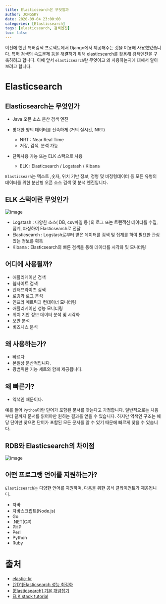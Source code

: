 ```yaml
---
title: Elasticsearch은 무엇일까
author: JONGSKY
date: 2020-09-04 23:00:00
categories: [Elasticsearch]
tags: [elasticsearch, 검색엔진]
toc: false
---
```


이전에 했던 특허검색 프로젝트에서 Django에서 제공해주는 것을 이용해 사용했었습니다. 특허 검색의 속도문제 등을 해결하기 위해 elasticsearch를 활용해 검색엔진을 구축하려고 합니다. 이에 앞서 ```elasticsearch```란 무엇이고 왜 사용하는지에 대해서 알아보려고 합니다.

# Elasticsearch

## Elasticsearch는 무엇인가

- Java 오픈 소스 분산 검색 엔진
- 방대한 양의 데이터를 신속하게 (거의 실시간, NRT)
    - NRT : Near Real Time
    - 저장, 검색, 분석 가능

- 단독사용 가능 또는 ELK 스택으로 사용
    - ELK : Elasticsearch / Logstash / Kibana

```Elasticsearh```는 텍스트 ,숫자, 위치 기반 정보, 정형 및 비정형데이터 등 모든 유형의 데이터를 위한 분산형 오픈 소스 검색 및 분석 엔진입니다.

## ELK 스택이란 무엇인가

![image](https://user-images.githubusercontent.com/40276516/92246430-b1306a00-ef00-11ea-80d5-93eacdb534bb.png)

- Logstash : 다양한 소스( DB, csv파일 등 )의 로그 또는 트랜잭션 데이터를 수집, 집계, 파싱하여 Elasticsearch로 전달
- Elasticsearch : Logstash로부터 받은 데이터를 검색 및 집계를 하여 필요한 관심 있는 정보를 획득
- Kibana : Elasticsearch의 빠른 검색을 통해 데이터를 시각화 및 모니터링

## 어디에 사용될까?

- 애플리케이션 검색
- 웹사이트 검색
- 엔터프라이즈 검색
- 로깅과 로그 분석
- 인프라 메트릭과 컨테이너 모니터링
- 애플리케이션 성능 모니터링
- 위치 기반 정보 데이터 분석 및 시각화
- 보안 분석
- 비즈니스 분석

## 왜 사용하는가?

- 빠르다
- 본질상 분산적입니다.
- 광범위한 기능 세트와 함께 제공됩니다.

## 왜 빠른가?

- 역색인 때문이다.

예를 들어 ```Python```이란 단어가 포함된 문서를 찾는다고 가정합니다. 일반적으로는 처음부터 끝까지 문서를 읽어야만 원하는 결과를 얻을 수 있습니다. 하지만 역색인 구조는 해당 단어만 찾으면 단어가 포함된 모든 문서를 알 수 있기 때문에 빠르게 찾을 수 있습니다.

## RDB와 Elasticsearch의 차이점

![image](https://user-images.githubusercontent.com/40276516/92245947-0ae46480-ef00-11ea-84a0-cd5e132a9976.png)

## 어떤 프로그랭 언어를 지원하는가?
```Elasticsearch```는 다양한 언어를 지원하며, 다음을 위한 공식 클라이언트가 제공됩니다.

- 자바
- 자바스크립트(Node.js)
- Go
- .NET(C#)
- PHP
- Perl
- Python
- Ruby


# 출처

- [elastic-kr](https://www.elastic.co/kr/what-is/elasticsearch)
- [[2D1]Elasticsearch 성능 최적화](https://www.slideshare.net/deview/2d1elasticsearch)
- [[Elasticsearch] 기본 개념잡기](https://victorydntmd.tistory.com/308)
- [ELK stack tutorial](https://www.edureka.co/blog/elk-stack-tutorial/)
